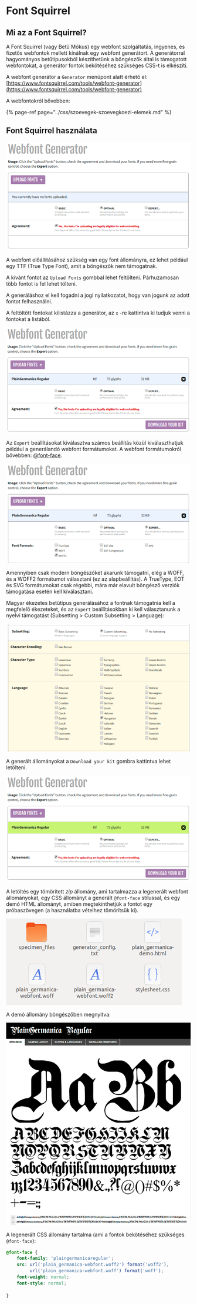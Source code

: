 # Font Squirrel

## Mi az a Font Squirrel?

A Font Squirrel \(vagy Betű Mókus\) egy webfont szolgáltatás, ingyenes, és fizetős webfontok mellett kínálnak egy webfont generátort. A generátorral hagyományos betűtípusokból készíthetünk a böngészők által is támogatott webfontokat, a generátor fontok bekötéséhez szükséges CSS-t is elkészíti.

A webfont generátor a `Generator` menüpont alatt érhető el:   
[https://www.fontsquirrel.com/tools/webfont-generator](https://www.fontsquirrel.com/tools/webfont-generator)

A webfontokról bővebben:

{% page-ref page="../css/szoevegek-szoevegkoezi-elemek.md" %}

## Font Squirrel használata

![](../.gitbook/assets/fq-1.png)

A webfont előállításához szükség van egy font állományra, ez lehet például egy TTF \(True Type Font\), amit a böngészők nem támogatnak.

A kívánt fontot az `Upload Fonts` gombbal lehet feltölteni. Párhuzamosan több fontot is fel lehet tölteni.

A generáláshoz el kell fogadni a jogi nyilatkozatot, hogy van jogunk az adott fontot felhasználni. 

A feltöltött fontokat kilistázza a generátor, az `x` -re kattintva ki tudjuk venni a fontokat a listából.

![](../.gitbook/assets/fq-2.png)

Az `Expert` beállításokat kiválasztva számos beállítás közül kiválaszthatjuk például a generálandó webfont formátumokat. A webfont formátumokról bővebben: [@font-face](https://digikiad.gitbook.io/digitalis-kiadvanyok/css/szoevegek-szoevegkoezi-elemek#font-face).

![](../.gitbook/assets/fq-3.png)

Amennyiben csak modern böngészőket akarunk támogatni, elég a WOFF, és a WOFF2 formátumot választani \(ez az alapbeállítás\). A TrueType, EOT és SVG formátumokat csak régebbi, mára már elavult böngésző verziók támogatása esetén kell kiválasztani. 

Magyar ékezetes betűtípus generálásához a fontnak támogatnia kell a megfelelő ékezeteket, és az `Expert` beállításokban ki kell választanunk a nyelvi támogatást \(Subsetting &gt; Custom Subsetting &gt; Language\):

![](../.gitbook/assets/fq-7.png)

A generált állományokat a `Download your kit` gombra kattintva lehet letölteni.

![](../.gitbook/assets/fq-4.png)

A letöltés egy tömörített _zip_ állomány, ami tartalmazza a legenerált webfont állományokat, egy CSS állományt a generált `@font-face` stílussal, és egy demó HTML állományt, amiben megtekinthetjük a fontot egy próbaszövegen \(a használatba vételhez tömörítsük ki\).

![](../.gitbook/assets/fq-5.png)

A demó állomány böngészőben megnyitva:

![](../.gitbook/assets/fq-6.png)

A legenerált CSS állomány tartalma \(ami a fontok bekötéséhez szükséges `@font-face`\):

```css
@font-face {
    font-family: 'plaingermanicaregular';
    src: url('plain_germanica-webfont.woff2') format('woff2'),
         url('plain_germanica-webfont.woff') format('woff');
    font-weight: normal;
    font-style: normal;

}
```

